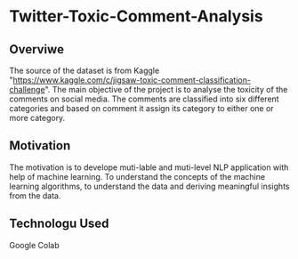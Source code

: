 # Twitter-Toxic-Comment-Analysis


## Overviwe

The source of the dataset is from Kaggle "https://www.kaggle.com/c/jigsaw-toxic-comment-classification-challenge". The main objective of the project is to analyse the toxicity of the comments on social media. The comments are classified into six different categories and based on comment it assign its category to either one or more category.

## Motivation
The motivation is to develope muti-lable and muti-level NLP application with help of machine learning.
To understand the concepts of the machine learning algorithms, to understand the data and deriving meaningful insights from the data.

## Technologu Used
Google Colab
